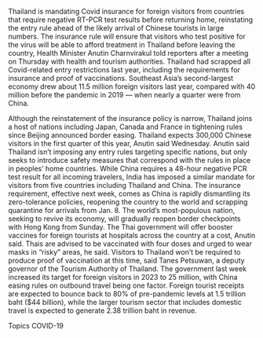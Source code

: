 Thailand is mandating Covid insurance for foreign visitors from countries that require negative RT-PCR test results before returning home, reinstating the entry rule ahead of the likely arrival of Chinese tourists in large numbers.
The insurance rule will ensure that visitors who test positive for the virus will be able to afford treatment in Thailand before leaving the country, Health Minister Anutin Charnvirakul told reporters after a meeting on Thursday with health and tourism authorities.
Thailand had scrapped all Covid-related entry restrictions last year, including the requirements for insurance and proof of vaccinations. Southeast Asia’s second-largest economy drew about 11.5 million foreign visitors last year, compared with 40 million before the pandemic in 2019 — when nearly a quarter were from China.

Although the reinstatement of the insurance policy is narrow, Thailand joins a host of nations including Japan, Canada and France in tightening rules since Beijing announced border easing. Thailand expects 300,000 Chinese visitors in the first quarter of this year, Anutin said Wednesday.
Anutin said Thailand isn’t imposing any entry rules targeting specific nations, but only seeks to introduce safety measures that correspond with the rules in place in peoples’ home countries. While China requires a 48-hour negative PCR test result for all incoming travelers, India has imposed a similar mandate for visitors from five countries including Thailand and China.
The insurance requirement, effective next week, comes as China is rapidly dismantling its zero-tolerance policies, reopening the country to the world and scrapping quarantine for arrivals from Jan. 8. The world’s most-populous nation, seeking to revive its economy, will gradually reopen border checkpoints with Hong Kong from Sunday.
The Thai government will offer booster vaccines for foreign tourists at hospitals across the country at a cost, Anutin said. Thais are advised to be vaccinated with four doses and urged to wear masks in “risky” areas, he said.
Visitors to Thailand won’t be required to produce proof of vaccination at this time, said Tanes Petsuwan, a deputy governor of the Tourism Authority of Thailand.
The government last week increased its target for foreign visitors in 2023 to 25 million, with China easing rules on outbound travel being one factor. Foreign tourist receipts are expected to bounce back to 80% of pre-pandemic levels at 1.5 trillion baht ($44 billion), while the larger tourism sector that includes domestic travel is expected to generate 2.38 trillion baht in revenue.

Topics
COVID-19
